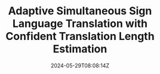 ---
title: "Adaptive Simultaneous Sign Language Translation with Confident Translation Length Estimation"
authors:
- Tong Sun
- Biao Fu
- Cong Hu
- Liang Zhang
- Ruiquan Zhang
- Xiaodong Shi
- Jinsong Su
- Yidong Chen
author_notes:
- 
- 
- 
- 
- 
- 
- 
- 
date: "2024-05-29T08:08:14Z"
publishDate: "2025-05-29T08:08:14Z"
publication_types: [direction2]
publication: "**In Proc. of COLING 2024.** (CCF-B类)"
---